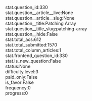 stat.question_id:330  
stat.question__article__live:None  
stat.question__article__slug:None  
stat.question__title:Patching Array  
stat.question__title_slug:patching-array  
stat.question__hide:False  
stat.total_acs:612  
stat.total_submitted:1570  
stat.total_column_articles:1  
stat.frontend_question_id:330  
stat.is_new_question:False  
status:None  
difficulty.level:3  
paid_only:False  
is_favor:False  
frequency:0  
progress:0  
